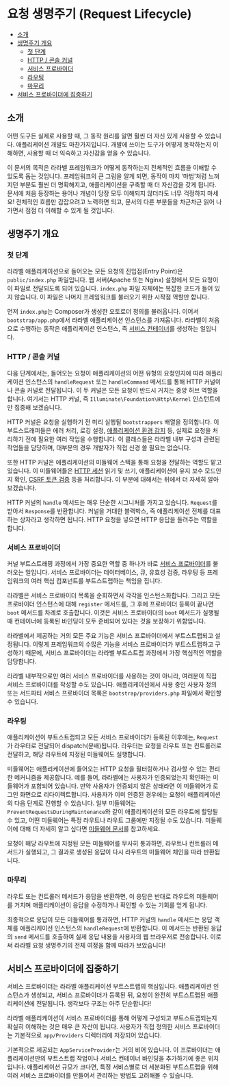 # 요청 생명주기 (Request Lifecycle)

- [소개](#introduction)
- [생명주기 개요](#lifecycle-overview)
    - [첫 단계](#first-steps)
    - [HTTP / 콘솔 커널](#http-console-kernels)
    - [서비스 프로바이더](#service-providers)
    - [라우팅](#routing)
    - [마무리](#finishing-up)
- [서비스 프로바이더에 집중하기](#focus-on-service-providers)

<a name="introduction"></a>
## 소개

어떤 도구든 실제로 사용할 때, 그 동작 원리를 알면 훨씬 더 자신 있게 사용할 수 있습니다. 애플리케이션 개발도 마찬가지입니다. 개발에 쓰이는 도구가 어떻게 동작하는지 이해하면, 사용할 때 더 익숙하고 자신감을 얻을 수 있습니다.

이 문서의 목적은 라라벨 프레임워크가 어떻게 동작하는지 전체적인 흐름을 이해할 수 있도록 돕는 것입니다. 프레임워크의 큰 그림을 알게 되면, 동작이 마치 ‘마법’처럼 느껴지던 부분도 훨씬 더 명확해지고, 애플리케이션을 구축할 때 더 자신감을 갖게 됩니다. 문서에 처음 등장하는 용어나 개념이 당장 모두 이해되지 않더라도 너무 걱정하지 마세요! 전체적인 흐름만 감잡으려고 노력하면 되고, 문서의 다른 부분들을 차근차근 읽어 나가면서 점점 더 이해할 수 있게 될 것입니다.

<a name="lifecycle-overview"></a>
## 생명주기 개요

<a name="first-steps"></a>
### 첫 단계

라라벨 애플리케이션으로 들어오는 모든 요청의 진입점(Entry Point)은 `public/index.php` 파일입니다. 웹 서버(Apache 또는 Nginx) 설정에서 모든 요청이 이 파일로 전달되도록 되어 있습니다. `index.php` 파일 자체에는 복잡한 코드가 들어 있지 않습니다. 이 파일은 나머지 프레임워크를 불러오기 위한 시작점 역할만 합니다.

먼저 `index.php`는 Composer가 생성한 오토로더 정의를 불러옵니다. 이어서 `bootstrap/app.php`에서 라라벨 애플리케이션 인스턴스를 가져옵니다. 라라벨이 처음으로 수행하는 동작은 애플리케이션 인스턴스, 즉 [서비스 컨테이너](/docs/container)를 생성하는 일입니다.

<a name="http-console-kernels"></a>
### HTTP / 콘솔 커널

다음 단계에서는, 들어오는 요청이 애플리케이션의 어떤 유형의 요청인지에 따라 애플리케이션 인스턴스의 `handleRequest` 또는 `handleCommand` 메서드를 통해 HTTP 커널이나 콘솔 커널로 전달됩니다. 이 두 커널은 모든 요청이 반드시 거치는 중앙 허브 역할을 합니다. 여기서는 HTTP 커널, 즉 `Illuminate\Foundation\Http\Kernel` 인스턴트에만 집중해 보겠습니다.

HTTP 커널은 요청을 실행하기 전 미리 실행될 `bootstrappers` 배열을 정의합니다. 이 부트스트래퍼들은 에러 처리, 로깅 설정, [애플리케이션 환경 감지](/docs/configuration#environment-configuration) 등, 실제로 요청을 처리하기 전에 필요한 여러 작업을 수행합니다. 이 클래스들은 라라벨 내부 구성과 관련된 작업들을 담당하며, 대부분의 경우 개발자가 직접 신경 쓸 필요는 없습니다.

또한 HTTP 커널은 애플리케이션의 미들웨어 스택을 통해 요청을 전달하는 역할도 맡고 있습니다. 이 미들웨어들은 [HTTP 세션](/docs/session) 읽기 및 쓰기, 애플리케이션이 유지 보수 모드인지 확인, [CSRF 토큰 검증](/docs/csrf) 등을 처리합니다. 이 부분에 대해서는 뒤에서 더 자세히 알아보겠습니다.

HTTP 커널의 `handle` 메서드는 매우 단순한 시그니처를 가지고 있습니다. `Request`를 받아서 `Response`를 반환합니다. 커널을 거대한 블랙박스, 즉 애플리케이션 전체를 대표하는 상자라고 생각하면 됩니다. HTTP 요청을 넣으면 HTTP 응답을 돌려주는 역할을 합니다.

<a name="service-providers"></a>
### 서비스 프로바이더

커널 부트스트래핑 과정에서 가장 중요한 역할 중 하나가 바로 [서비스 프로바이더](/docs/providers)를 불러오는 일입니다. 서비스 프로바이더는 데이터베이스, 큐, 유효성 검증, 라우팅 등 프레임워크의 여러 핵심 컴포넌트를 부트스트랩하는 책임을 집니다.

라라벨은 서비스 프로바이더 목록을 순회하면서 각각을 인스턴스화합니다. 그리고 모든 프로바이더 인스턴스에 대해 `register` 메서드를, 그 후에 프로바이더 등록이 끝나면 `boot` 메서드를 차례로 호출합니다. 이것은 서비스 프로바이더의 `boot` 메서드가 실행될 때 컨테이너에 등록된 바인딩이 모두 준비되어 있다는 것을 보장하기 위함입니다.

라라벨에서 제공하는 거의 모든 주요 기능은 서비스 프로바이더에서 부트스트랩되고 설정됩니다. 이렇게 프레임워크의 수많은 기능을 서비스 프로바이더가 부트스트랩하고 구성하기 때문에, 서비스 프로바이더는 라라벨 부트스트랩 과정에서 가장 핵심적인 역할을 담당합니다.

라라벨 내부적으로만 여러 서비스 프로바이더를 사용하는 것이 아니라, 여러분이 직접 서비스 프로바이더를 작성할 수도 있습니다. 애플리케이션에서 사용 중인 사용자 정의 또는 서드파티 서비스 프로바이더 목록은 `bootstrap/providers.php` 파일에서 확인할 수 있습니다.

<a name="routing"></a>
### 라우팅

애플리케이션이 부트스트랩되고 모든 서비스 프로바이더가 등록된 이후에는, `Request`가 라우터로 전달되어 dispatch(분배)됩니다. 라우터는 요청을 라우트 또는 컨트롤러로 전달하고, 해당 라우트에 지정된 미들웨어도 실행합니다.

미들웨어는 애플리케이션에 들어오는 HTTP 요청을 필터링하거나 검사할 수 있는 편리한 메커니즘을 제공합니다. 예를 들어, 라라벨에는 사용자가 인증되었는지 확인하는 미들웨어가 포함되어 있습니다. 만약 사용자가 인증되지 않은 상태라면 이 미들웨어가 로그인 화면으로 리다이렉트합니다. 사용자가 이미 인증된 경우에는 요청이 애플리케이션의 다음 단계로 진행할 수 있습니다. 일부 미들웨어는 `PreventRequestsDuringMaintenance`와 같이 애플리케이션의 모든 라우트에 할당될 수 있고, 어떤 미들웨어는 특정 라우트나 라우트 그룹에만 지정될 수도 있습니다. 미들웨어에 대해 더 자세히 알고 싶다면 [미들웨어 문서](/docs/middleware)를 참고하세요.

요청이 해당 라우트에 지정된 모든 미들웨어를 무사히 통과하면, 라우트나 컨트롤러 메서드가 실행되고, 그 결과로 생성된 응답이 다시 라우트의 미들웨어 체인을 따라 반환됩니다.

<a name="finishing-up"></a>
### 마무리

라우트 또는 컨트롤러 메서드가 응답을 반환하면, 이 응답은 반대로 라우트의 미들웨어를 거치며 애플리케이션이 응답을 수정하거나 확인할 수 있는 기회를 얻게 됩니다.

최종적으로 응답이 모든 미들웨어를 통과하면, HTTP 커널의 `handle` 메서드는 응답 객체를 애플리케이션 인스턴스의 `handleRequest`에 반환합니다. 이 메서드는 반환된 응답의 `send` 메서드를 호출하여 실제 응답 내용을 사용자의 웹 브라우저로 전송합니다. 이로써 라라벨 요청 생명주기의 전체 여정을 함께 따라가 보았습니다!

<a name="focus-on-service-providers"></a>
## 서비스 프로바이더에 집중하기

서비스 프로바이더는 라라벨 애플리케이션 부트스트랩의 핵심입니다. 애플리케이션 인스턴스가 생성되고, 서비스 프로바이더가 등록된 뒤, 요청이 완전히 부트스트랩된 애플리케이션에 전달됩니다. 생각보다 구조는 아주 단순합니다!

라라벨 애플리케이션이 서비스 프로바이더를 통해 어떻게 구성되고 부트스트랩되는지 확실히 이해하는 것은 매우 큰 자산이 됩니다. 사용자가 직접 정의한 서비스 프로바이더는 기본적으로 `app/Providers` 디렉터리에 저장되어 있습니다.

기본적으로 제공되는 `AppServiceProvider`는 거의 비어 있습니다. 이 프로바이더는 애플리케이션만의 부트스트랩 작업이나 서비스 컨테이너 바인딩을 추가하기에 좋은 위치입니다. 애플리케이션 규모가 크다면, 특정 서비스별로 더 세분화된 부트스트랩을 위해 여러 서비스 프로바이더를 만들어서 관리하는 방법도 고려해볼 수 있습니다.